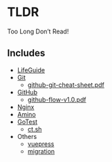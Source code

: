 # TLDR
Too Long Don’t Read!

## Includes 

* [LifeGuide](lifeguide.md)
* [Git](git.md)
  * [github-git-cheat-sheet.pdf](sheets/github-git-cheat-sheet.pdf)
* [GitHub](github.md)
  * [github-flow-v1.0.pdf](https://github.com/QOSGroup/static/blob/master/github%E5%B7%A5%E4%BD%9C%E6%B5%81-v1.0.pdf)
* [Nginx](nginx.md)
* [Amino](amino.md)
* [GoTest](gotest.md)
  * [ct.sh](scripts/ct.sh)
* Others
  * [vuepress](vuepress.md) 
  * [migration](githubmove.md)

